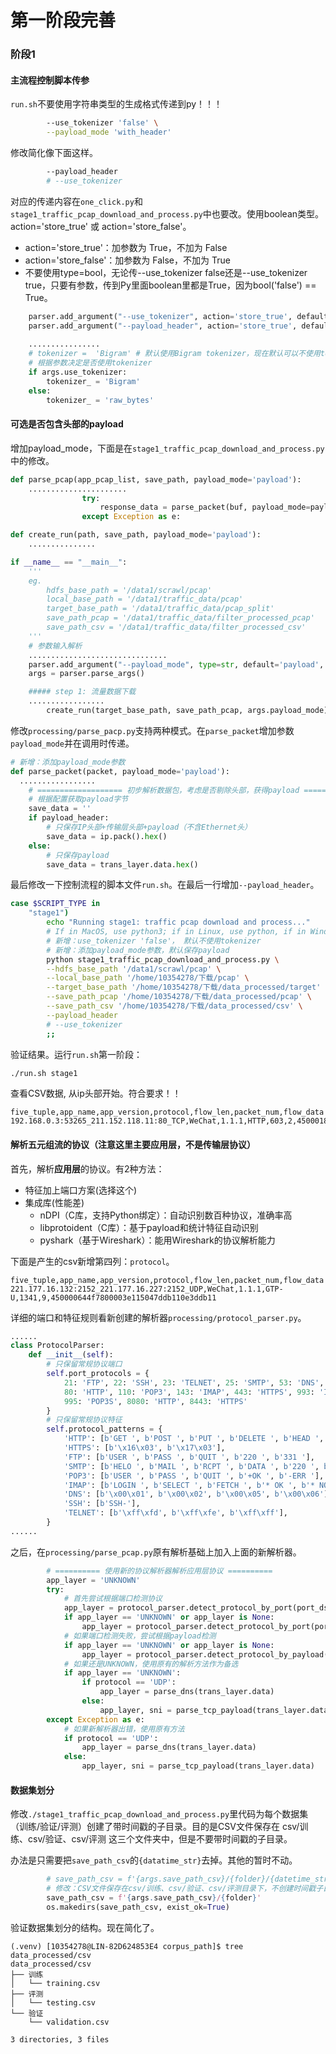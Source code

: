 # 第一阶段完善

### 阶段1

#### 主流程控制脚本传参

`run.sh`不要使用字符串类型的生成格式传递到py！！！

```bash
        --use_tokenizer 'false' \
        --payload_mode 'with_header'
```

修改简化像下面这样。

```bash
        --payload_header
        # --use_tokenizer
```

对应的传递内容在`one_click.py`和`stage1_traffic_pcap_download_and_process.py`中也要改。使用boolean类型。action='store_true' 或 action='store_false'。

* action='store_true'：加参数为 True，不加为 False
* action='store_false'：加参数为 False，不加为 True
* 不要使用type=bool，无论传--use_tokenizer false还是--use_tokenizer true，只要有参数，传到Py里面boolean里都是True，因为bool('false') == True。

```python
    parser.add_argument("--use_tokenizer", action='store_true', default=False, help="flowData是否使用tokenizer")
    parser.add_argument("--payload_header", action='store_true', default=True, help="是否保存带头部的payload")
  
    ................
    # tokenizer =  'Bigram' # 默认使用Bigram tokenizer，现在默认可以不使用tokenizer，在run.sh中设置 --use_tokenizer false。
    # 根据参数决定是否使用tokenizer
    if args.use_tokenizer:
        tokenizer_ = 'Bigram'
    else:
        tokenizer_ = 'raw_bytes'
```

#### 可选是否包含头部的payload

增加payload_mode，下面是在`stage1_traffic_pcap_download_and_process.py`中的修改。

```python
def parse_pcap(app_pcap_list, save_path, payload_mode='payload'):
    ......................
                try:
                    response_data = parse_packet(buf, payload_mode=payload_mode)
                except Exception as e:

def create_run(path, save_path, payload_mode='payload'):
    ...............

if __name__ == "__main__":
    '''
    eg.
        hdfs_base_path = '/data1/scrawl/pcap'
        local_base_path = '/data1/traffic_data/pcap'
        target_base_path = '/data1/traffic_data/pcap_split'
        save_path_pcap = '/data1/traffic_data/filter_processed_pcap'
        save_path_csv = '/data1/traffic_data/filter_processed_csv'
    '''
    # 参数输入解析
    ...............................
    parser.add_argument("--payload_mode", type=str, default='payload', help="payload保存模式: payload(只保存payload) 或 with_header(保存带头部的payload)")
    args = parser.parse_args()

    ##### step 1: 流量数据下载
    .................
        create_run(target_base_path, save_path_pcap, args.payload_mode)
```

修改`processing/parse_pacp.py`支持两种模式。在`parse_packet`增加参数`payload_mode`并在调用时传递。

```python
# 新增：添加payload_mode参数
def parse_packet(packet, payload_mode='payload'):
  .................
    # =================== 初步解析数据包，考虑是否剔除头部，获得payload ========================== #
    # 根据配置获取payload字节
    save_data = ''
    if payload_header:
        # 只保存IP头部+传输层头部+payload（不含Ethernet头）
        save_data = ip.pack().hex()
    else:
        # 只保存payload
        save_data = trans_layer.data.hex()
```

最后修改一下控制流程的脚本文件`run.sh`。在最后一行增加`--payload_header`。

```bash
case $SCRIPT_TYPE in
    "stage1")
        echo "Running stage1: traffic pcap download and process..."
        # If in MacOS, use python3; if in Linux, use python, if in Windows, use python.
        # 新增：use_tokenizer 'false'， 默认不使用tokenizer
        # 新增：添加payload_mode参数，默认保存payload
        python stage1_traffic_pcap_download_and_process.py \
        --hdfs_base_path '/data1/scrawl/pcap' \
        --local_base_path '/home/10354278/下载/pcap' \
        --target_base_path '/home/10354278/下载/data_processed/target' \
        --save_path_pcap '/home/10354278/下载/data_processed/pcap' \
        --save_path_csv '/home/10354278/下载/data_processed/csv' \
        --payload_header
        # --use_tokenizer
        ;;
```

验证结果。运行`run.sh`第一阶段：

```bash
./run.sh stage1
```

查看CSV数据, 从ip头部开始。符合要求！！

```
five_tuple,app_name,app_version,protocol,flow_len,packet_num,flow_data
192.168.0.3:53265_211.152.118.11:80_TCP,WeChat,1.1.1,HTTP,603,2,4500018b1d5640008006d1c7c0a80003d398760b............
```

#### 解析五元组流的协议（注意这里主要应用层，不是传输层协议）

首先，解析**应用层**的协议。有2种方法：

* 特征加上端口方案(选择这个)
* 集成库(性能差)
    * nDPI（C库，支持Python绑定）：自动识别数百种协议，准确率高
    * libprotoident（C库）：基于payload和统计特征自动识别
    * pyshark（基于Wireshark）：能用Wireshark的协议解析能力

下面是产生的csv新增第四列：`protocol`。

```
five_tuple,app_name,app_version,protocol,flow_len,packet_num,flow_data
221.177.16.132:2152_221.177.16.227:2152_UDP,WeChat,1.1.1,GTP-U,1341,9,450000644f7800003e115047ddb110e3ddb11
```

详细的端口和特征规则看新创建的解析器`processing/protocol_parser.py`。

```python
......
class ProtocolParser:
    def __init__(self):
        # 只保留常规协议端口
        self.port_protocols = {
            21: 'FTP', 22: 'SSH', 23: 'TELNET', 25: 'SMTP', 53: 'DNS',
            80: 'HTTP', 110: 'POP3', 143: 'IMAP', 443: 'HTTPS', 993: 'IMAPS',
            995: 'POP3S', 8080: 'HTTP', 8443: 'HTTPS'
        }
        # 只保留常规协议特征
        self.protocol_patterns = {
            'HTTP': [b'GET ', b'POST ', b'PUT ', b'DELETE ', b'HEAD ', b'HTTP/'],
            'HTTPS': [b'\x16\x03', b'\x17\x03'],
            'FTP': [b'USER ', b'PASS ', b'QUIT ', b'220 ', b'331 '],
            'SMTP': [b'HELO ', b'MAIL ', b'RCPT ', b'DATA ', b'220 ', b'250 '],
            'POP3': [b'USER ', b'PASS ', b'QUIT ', b'+OK ', b'-ERR '],
            'IMAP': [b'LOGIN ', b'SELECT ', b'FETCH ', b'* OK ', b'* NO '],
            'DNS': [b'\x00\x01', b'\x00\x02', b'\x00\x05', b'\x00\x06'],
            'SSH': [b'SSH-'],
            'TELNET': [b'\xff\xfd', b'\xff\xfe', b'\xff\xff'],
        }
......
```

之后，在`processing/parse_pcap.py`原有解析基础上加入上面的新解析器。

```python
        # ========== 使用新的协议解析器解析应用层协议 ==========
        app_layer = 'UNKNOWN'
        try:
            # 首先尝试根据端口检测协议
            app_layer = protocol_parser.detect_protocol_by_port(port_dst)
            if app_layer == 'UNKNOWN' or app_layer is None:
                app_layer = protocol_parser.detect_protocol_by_port(port_src)
            # 如果端口检测失败，尝试根据payload检测
            if app_layer == 'UNKNOWN' or app_layer is None:
                app_layer = protocol_parser.detect_protocol_by_payload(trans_layer.data)
            # 如果还是UNKNOWN，使用原有的解析方法作为备选
            if app_layer == 'UNKNOWN':
                if protocol == 'UDP':
                    app_layer = parse_dns(trans_layer.data)
                else:
                    app_layer, sni = parse_tcp_payload(trans_layer.data)
        except Exception as e:
            # 如果新解析器出错，使用原有方法
            if protocol == 'UDP':
                app_layer = parse_dns(trans_layer.data)
            else:
                app_layer, sni = parse_tcp_payload(trans_layer.data)
```

#### 数据集划分

修改`./stage1_traffic_pcap_download_and_process.py`里代码为每个数据集（训练/验证/评测）创建了带时间戳的子目录。目的是CSV文件保存在 csv/训练、csv/验证、csv/评测 这三个文件夹中，但是不要带时间戳的子目录。

办法是只需要把`save_path_csv`的`{datatime_str}`去掉。其他的暂时不动。

```python
        # save_path_csv = f'{args.save_path_csv}/{folder}/{datetime_str}'
        # 修改：CSV文件保存在csv/训练、csv/验证、csv/评测目录下，不创建时间戳子目录
        save_path_csv = f'{args.save_path_csv}/{folder}'
        os.makedirs(save_path_csv, exist_ok=True)
```

验证数据集划分的结构。现在简化了。

```
(.venv) [10354278@LIN-82D624853E4 corpus_path]$ tree data_processed/csv
data_processed/csv
├── 训练
│   └── training.csv
├── 评测
│   └── testing.csv
└── 验证
    └── validation.csv

3 directories, 3 files
```

